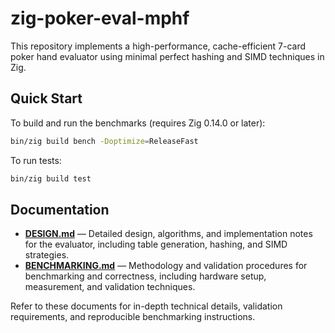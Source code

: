 # zig-poker-eval-mphf

This repository implements a high-performance, cache-efficient 7-card poker hand evaluator using minimal perfect hashing and SIMD techniques in Zig.

## Quick Start

To build and run the benchmarks (requires Zig 0.14.0 or later):

```sh
bin/zig build bench -Doptimize=ReleaseFast
```

To run tests:

```sh
bin/zig build test
```

## Documentation

- **[DESIGN.md](./DESIGN.md)** — Detailed design, algorithms, and implementation notes for the evaluator, including table generation, hashing, and SIMD strategies.
- **[BENCHMARKING.md](./BENCHMARKING.md)** — Methodology and validation procedures for benchmarking and correctness, including hardware setup, measurement, and validation techniques.

Refer to these documents for in-depth technical details, validation requirements, and reproducible benchmarking instructions.
